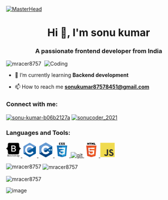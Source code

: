 [![MasterHead](https://www.horizont.com.hr/posao-1-front-end-developer)](htpps://mracer8757.io)

<h1 align="center">Hi 👋, I'm sonu kumar</h1>
<h3 align="center">A passionate frontend developer from India</h3>
<img align="right" alt="Coding" width="400" src="https://www.google.com/url?sa=i&url=https%3A%2F%2Fgifer.com%2Fen%2F9kGQ&psig=AOvVaw09QdMCed34FOwhIZ8_d-Rq&ust=1695737117051000&source=images&cd=vfe&opi=89978449&ved=0CBAQjRxqFwoTCMjA7pn3xYEDFQAAAAAdAAAAABAR">

<p align="left"> <img src="https://komarev.com/ghpvc/?username=mracer8757&label=Profile%20views&color=0e75b6&style=flat" alt="mracer8757" /> </p>

- 🌱 I’m currently learning **Backend development**

- 📫 How to reach me **sonukumar87578451@gmail.com**

<h3 align="left">Connect with me:</h3>
<p align="left">
<a href="https://linkedin.com/in/sonu-kumar-b06b2127a" target="blank"><img align="center" src="https://raw.githubusercontent.com/rahuldkjain/github-profile-readme-generator/master/src/images/icons/Social/linked-in-alt.svg" alt="sonu-kumar-b06b2127a" height="30" width="40" /></a>
<a href="https://www.leetcode.com/sonucoder_2021" target="blank"><img align="center" src="https://raw.githubusercontent.com/rahuldkjain/github-profile-readme-generator/master/src/images/icons/Social/leet-code.svg" alt="sonucoder_2021" height="30" width="40" /></a>
</p>

<h3 align="left">Languages and Tools:</h3>
<p align="left"> <a href="https://getbootstrap.com" target="_blank" rel="noreferrer"> <img src="https://raw.githubusercontent.com/devicons/devicon/master/icons/bootstrap/bootstrap-plain-wordmark.svg" alt="bootstrap" width="40" height="40"/> </a> <a href="https://www.cprogramming.com/" target="_blank" rel="noreferrer"> <img src="https://raw.githubusercontent.com/devicons/devicon/master/icons/c/c-original.svg" alt="c" width="40" height="40"/> </a> <a href="https://www.w3schools.com/cpp/" target="_blank" rel="noreferrer"> <img src="https://raw.githubusercontent.com/devicons/devicon/master/icons/cplusplus/cplusplus-original.svg" alt="cplusplus" width="40" height="40"/> </a> <a href="https://www.w3schools.com/css/" target="_blank" rel="noreferrer"> <img src="https://raw.githubusercontent.com/devicons/devicon/master/icons/css3/css3-original-wordmark.svg" alt="css3" width="40" height="40"/> </a> <a href="https://git-scm.com/" target="_blank" rel="noreferrer"> <img src="https://www.vectorlogo.zone/logos/git-scm/git-scm-icon.svg" alt="git" width="40" height="40"/> </a> <a href="https://www.w3.org/html/" target="_blank" rel="noreferrer"> <img src="https://raw.githubusercontent.com/devicons/devicon/master/icons/html5/html5-original-wordmark.svg" alt="html5" width="40" height="40"/> </a> <a href="https://developer.mozilla.org/en-US/docs/Web/JavaScript" target="_blank" rel="noreferrer"> <img src="https://raw.githubusercontent.com/devicons/devicon/master/icons/javascript/javascript-original.svg" alt="javascript" width="40" height="40"/> </a> </p>

<p><img align="left" src="https://github-readme-stats.vercel.app/api/top-langs?username=mracer8757&show_icons=true&locale=en&layout=compact" alt="mracer8757" /></p>

<p>&nbsp;<img align="center" src="https://github-readme-stats.vercel.app/api?username=mracer8757&show_icons=true&locale=en" alt="mracer8757" /></p>

<p><img align="center" src="https://github-readme-streak-stats.herokuapp.com/?user=mracer8757&" alt="mracer8757" /></p>

![image](https://github.com/Mracer8757/Mracer8757/assets/138611271/92f11305-e519-4c3c-94de-0c348dcd6427)







